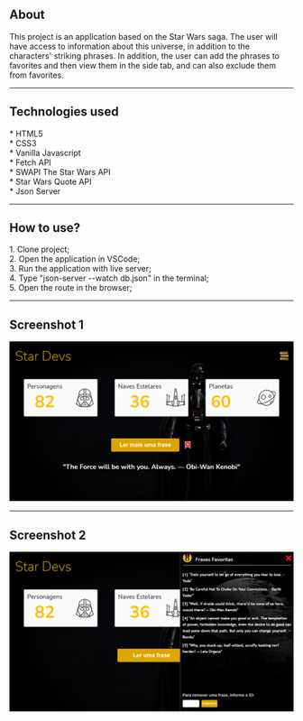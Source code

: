 <h2>About</h2>
This project is an application based on the Star Wars saga. The user will have access to information about this universe, in addition to the characters' striking phrases. In addition, the user can add the phrases to favorites and then view them in the side tab, and can also exclude them from favorites.

<hr>

<h2>Technologies used</h2>
* HTML5 <br>
* CSS3 <br>
* Vanilla Javascript <br>
* Fetch API <br>
* SWAPI The Star Wars API <br>
* Star Wars Quote API <br>
* Json Server

<hr>

<h2>How to use?</h2>
1. Clone project; <br>
2. Open the application in VSCode; <br>
3. Run the application with live server; <br>
4. Type "json-server --watch db.json" in the terminal; <br>
5. Open the route in the browser;

<hr>

<h2>Screenshot 1</h2>
<div aling="center">
    <img src="./Readme-image/screenshot-1.png"/>
</div>

<hr>

<h2>Screenshot 2</h2>
<div aling="center">
    <img src="./Readme-image/screenshot-2.png"/>
</div>

